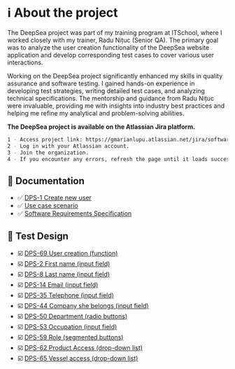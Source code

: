 # ℹ️ About the project 
The DeepSea project was part of my training program at ITSchool, where I worked closely with my trainer, Radu Nițuc (Senior QA). The primary goal was to analyze the user creation functionality of the DeepSea website application and develop corresponding test cases to cover various user interactions.

Working on the DeepSea project significantly enhanced my skills in quality assurance and software testing. I gained hands-on experience in developing test strategies, writing detailed test cases, and analyzing technical specifications. The mentorship and guidance from Radu Nițuc were invaluable, providing me with insights into industry best practices and helping me refine my analytical and problem-solving abilities.

**The DeepSea project is available on the Atlassian Jira platform.** 

```bash
1 - Access project link: https://gmarianlupu.atlassian.net/jira/software/c/projects/DPS/boards/14
2 - Log in with your Atlassian account.
3 - Join the organization.
4 - If you encounter any errors, refresh the page until it loads successfully.
```
## 📄 Documentation 
- ✅ [DPS-1 Create new user](https://github.com/GeorgeMarian01/DeepSea-Project/blob/main/Documentation/%5BDPS-1%5D%20Create%20new%20user.pdf)
- ✅ [Use case scenario](https://github.com/GeorgeMarian01/DeepSea-Project/blob/main/Documentation/Use%20Case%20Scenario.pdf)
- ✅ [Software Requirements Specification](https://github.com/GeorgeMarian01/DeepSea-Project/blob/main/Documentation/Software%20Requirements%20Specification%20(SRS).pdf)

## 🧪 Test Design
- ☑️ [DPS-69 User creation (function)](https://github.com/GeorgeMarian01/DeepSea-Project/blob/main/Documentation/%5BDPS-69%5D%20User%20creation%20(function)%20-%20test%20set.pdf)
- ☑️ [DPS-2 First name (input field)](https://github.com/GeorgeMarian01/DeepSea-Project/blob/main/Documentation/%5BDPS-2%5D%20First%20name%20(input%20field)%20-%20test%20set.pdf)
- ☑️ [DPS-8 Last name (input field)](https://github.com/GeorgeMarian01/DeepSea-Project/blob/main/Documentation/%5BDPS-8%5D%20Last%20name%20(input%20field)%20-%20test%20set.pdf)
- ☑️ [DPS-14 Email (input field)](https://github.com/GeorgeMarian01/DeepSea-Project/blob/main/Documentation/%5BDPS-14%5D%20Email%20(input%20field)%20-%20test%20set.pdf)
- ☑️ [DPS-35 Telephone (input field)](https://github.com/GeorgeMarian01/DeepSea-Project/blob/main/Documentation/%5BDPS-35%5D%20Telephone%20(input%20field)%20-%20test%20set.pdf)
- ☑️ [DPS-44 Company she belongs (input field)](https://github.com/GeorgeMarian01/DeepSea-Project/blob/main/Documentation/%5BDPS-44%5D%20Company%20she%20belongs%20(input%20field)%20-%20test%20set.pdf)
- ☑️ [DPS-50 Department (radio buttons)](https://github.com/GeorgeMarian01/DeepSea-Project/blob/main/Documentation/%5BDPS-50%5D%20Department%20(radio%20buttons)%20-%20test%20set.pdf)
- ☑️ [DPS-53 Occupation (input field)](https://github.com/GeorgeMarian01/DeepSea-Project/blob/main/Documentation/%5BDPS-53%5D%20Occupation%20(input%20field)%20-%20test%20set.pdf)
- ☑️ [DPS-59 Role (segmented buttons)](https://github.com/GeorgeMarian01/DeepSea-Project/blob/main/Documentation/%5BDPS-59%5D%20Role%20(segmented%20buttons)%20-%20test%20set.pdf)
- ☑️ [DPS-62 Product Access (drop-down list)](https://github.com/GeorgeMarian01/DeepSea-Project/blob/main/Documentation/%5BDPS-62%5D%20Product%20Access%20(drop-down%20list)%20-%20test%20set.pdf)
- ☑️ [DPS-65 Vessel access (drop-down list)](https://github.com/GeorgeMarian01/DeepSea-Project/blob/main/Documentation/%5BDPS-65%5D%20Vessel%20access%20(drop-down%20list)%20-%20test%20set.pdf)
